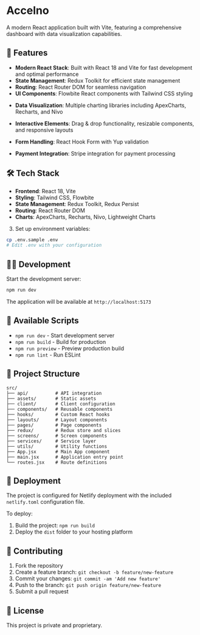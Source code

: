 # Accelno
<!-- 🚗 -->

A modern React application built with Vite, featuring a comprehensive dashboard with data visualization capabilities.

## 🚀 Features

- **Modern React Stack**: Built with React 18 and Vite for fast development and optimal performance
- **State Management**: Redux Toolkit for efficient state management
- **Routing**: React Router DOM for seamless navigation
- **UI Components**: Flowbite React components with Tailwind CSS styling
<!-- - **🎨 UI Components**: Beautiful Flowbite React components with Tailwind CSS styling -->
- **Data Visualization**: Multiple charting libraries including ApexCharts, Recharts, and Nivo
<!-- - **📊 Data Visualization**: Rich charting capabilities with ApexCharts, Recharts, Nivo, and Lightweight Charts -->
- **Interactive Elements**: Drag & drop functionality, resizable components, and responsive layouts
<!-- - **🎯 Interactive Elements**: Advanced drag & drop functionality, resizable components, and fully responsive layouts -->
- **Form Handling**: React Hook Form with Yup validation
<!-- - **📝 Form Handling**: Robust form management with React Hook Form and Yup validation -->
- **Payment Integration**: Stripe integration for payment processing


## 🛠️ Tech Stack

- **Frontend**: React 18, Vite
- **Styling**: Tailwind CSS, Flowbite
- **State Management**: Redux Toolkit, Redux Persist
- **Routing**: React Router DOM
- **Charts**: ApexCharts, Recharts, Nivo, Lightweight Charts


3. Set up environment variables:
```bash
cp .env.sample .env
# Edit .env with your configuration
```

## 🏃‍♂️ Development

Start the development server:
```bash
npm run dev
```

The application will be available at `http://localhost:5173`

## 🔧 Available Scripts

- `npm run dev` - Start development server
- `npm run build` - Build for production
- `npm run preview` - Preview production build
- `npm run lint` - Run ESLint

## 📁 Project Structure

```
src/
├── api/          # API integration
├── assets/       # Static assets
├── client/       # Client configuration
├── components/   # Reusable components
├── hooks/        # Custom React hooks
├── layouts/      # Layout components
├── pages/        # Page components
├── redux/        # Redux store and slices
├── screens/      # Screen components
├── services/     # Service layer
├── utils/        # Utility functions
├── App.jsx       # Main App component
├── main.jsx      # Application entry point
└── routes.jsx    # Route definitions
```

## 🚀 Deployment

The project is configured for Netlify deployment with the included `netlify.toml` configuration file.

To deploy:
1. Build the project: `npm run build`
2. Deploy the `dist` folder to your hosting platform

## 🤝 Contributing

1. Fork the repository
2. Create a feature branch: `git checkout -b feature/new-feature`
3. Commit your changes: `git commit -am 'Add new feature'`
4. Push to the branch: `git push origin feature/new-feature`
5. Submit a pull request

## 📄 License

This project is private and proprietary.
